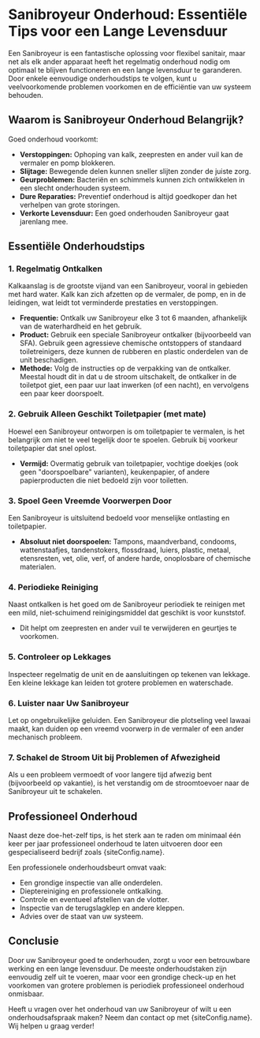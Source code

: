 # Sanibroyeur Onderhoud: Essentiële Tips voor een Lange Levensduur

Een Sanibroyeur is een fantastische oplossing voor flexibel sanitair, maar net als elk ander apparaat heeft het regelmatig onderhoud nodig om optimaal te blijven functioneren en een lange levensduur te garanderen. Door enkele eenvoudige onderhoudstips te volgen, kunt u veelvoorkomende problemen voorkomen en de efficiëntie van uw systeem behouden.

## Waarom is Sanibroyeur Onderhoud Belangrijk?

Goed onderhoud voorkomt:
*   **Verstoppingen:** Ophoping van kalk, zeepresten en ander vuil kan de vermaler en pomp blokkeren.
*   **Slijtage:** Bewegende delen kunnen sneller slijten zonder de juiste zorg.
*   **Geurproblemen:** Bacteriën en schimmels kunnen zich ontwikkelen in een slecht onderhouden systeem.
*   **Dure Reparaties:** Preventief onderhoud is altijd goedkoper dan het verhelpen van grote storingen.
*   **Verkorte Levensduur:** Een goed onderhouden Sanibroyeur gaat jarenlang mee.

## Essentiële Onderhoudstips

### 1. Regelmatig Ontkalken
Kalkaanslag is de grootste vijand van een Sanibroyeur, vooral in gebieden met hard water. Kalk kan zich afzetten op de vermaler, de pomp, en in de leidingen, wat leidt tot verminderde prestaties en verstoppingen.
*   **Frequentie:** Ontkalk uw Sanibroyeur elke 3 tot 6 maanden, afhankelijk van de waterhardheid en het gebruik.
*   **Product:** Gebruik een speciale Sanibroyeur ontkalker (bijvoorbeeld van SFA). Gebruik geen agressieve chemische ontstoppers of standaard toiletreinigers, deze kunnen de rubberen en plastic onderdelen van de unit beschadigen.
*   **Methode:** Volg de instructies op de verpakking van de ontkalker. Meestal houdt dit in dat u de stroom uitschakelt, de ontkalker in de toiletpot giet, een paar uur laat inwerken (of een nacht), en vervolgens een paar keer doorspoelt.

### 2. Gebruik Alleen Geschikt Toiletpapier (met mate)
Hoewel een Sanibroyeur ontworpen is om toiletpapier te vermalen, is het belangrijk om niet te veel tegelijk door te spoelen. Gebruik bij voorkeur toiletpapier dat snel oplost.
*   **Vermijd:** Overmatig gebruik van toiletpapier, vochtige doekjes (ook geen "doorspoelbare" varianten), keukenpapier, of andere papierproducten die niet bedoeld zijn voor toiletten.

### 3. Spoel Geen Vreemde Voorwerpen Door
Een Sanibroyeur is uitsluitend bedoeld voor menselijke ontlasting en toiletpapier.
*   **Absoluut niet doorspoelen:** Tampons, maandverband, condooms, wattenstaafjes, tandenstokers, flossdraad, luiers, plastic, metaal, etensresten, vet, olie, verf, of andere harde, onoplosbare of chemische materialen.

### 4. Periodieke Reiniging
Naast ontkalken is het goed om de Sanibroyeur periodiek te reinigen met een mild, niet-schuimend reinigingsmiddel dat geschikt is voor kunststof.
*   Dit helpt om zeepresten en ander vuil te verwijderen en geurtjes te voorkomen.

### 5. Controleer op Lekkages
Inspecteer regelmatig de unit en de aansluitingen op tekenen van lekkage. Een kleine lekkage kan leiden tot grotere problemen en waterschade.

### 6. Luister naar Uw Sanibroyeur
Let op ongebruikelijke geluiden. Een Sanibroyeur die plotseling veel lawaai maakt, kan duiden op een vreemd voorwerp in de vermaler of een ander mechanisch probleem.

### 7. Schakel de Stroom Uit bij Problemen of Afwezigheid
Als u een probleem vermoedt of voor langere tijd afwezig bent (bijvoorbeeld op vakantie), is het verstandig om de stroomtoevoer naar de Sanibroyeur uit te schakelen.

## Professioneel Onderhoud

Naast deze doe-het-zelf tips, is het sterk aan te raden om minimaal één keer per jaar professioneel onderhoud te laten uitvoeren door een gespecialiseerd bedrijf zoals {siteConfig.name}.

Een professionele onderhoudsbeurt omvat vaak:
*   Een grondige inspectie van alle onderdelen.
*   Dieptereiniging en professionele ontkalking.
*   Controle en eventueel afstellen van de vlotter.
*   Inspectie van de terugslagklep en andere kleppen.
*   Advies over de staat van uw systeem.

## Conclusie

Door uw Sanibroyeur goed te onderhouden, zorgt u voor een betrouwbare werking en een lange levensduur. De meeste onderhoudstaken zijn eenvoudig zelf uit te voeren, maar voor een grondige check-up en het voorkomen van grotere problemen is periodiek professioneel onderhoud onmisbaar.

Heeft u vragen over het onderhoud van uw Sanibroyeur of wilt u een onderhoudsafspraak maken? Neem dan contact op met {siteConfig.name}. Wij helpen u graag verder!

